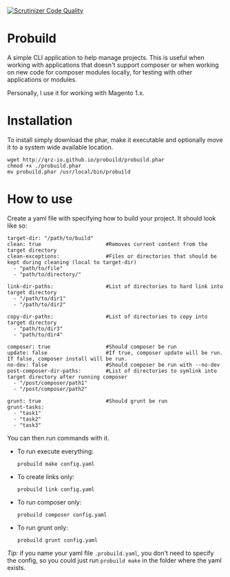 [![Scrutinizer Code Quality](https://scrutinizer-ci.com/g/qrz-io/probuild/badges/quality-score.png?b=master)](https://scrutinizer-ci.com/g/qrz-io/probuild/?branch=master)

# Probuild

A simple CLI application to help manage projects. This is useful when working with applications that doesn't support composer or when working on new code for composer modules locally, for testing with other applications or modules.

Personally, I use it for working with Magento 1.x.

# Installation
To install simply download the phar, make it executable and optionally move it to a system wide available location.
```
wget http://qrz-io.github.io/probuild/probuild.phar
chmod +x ./probuild.phar
mv probuild.phar /usr/local/bin/probuild
```

# How to use
Create a yaml file with specifying how to build your project. It should look like so:

```
target-dir: "/path/to/build"
clean: true                     #Removes current content from the target directory
clean-exceptions:               #Files or directories that should be kept during cleaning (local to target-dir)
  - "path/to/file"
  - "path/to/directory/"

link-dir-paths:                 #List of directories to hard link into target directory
  - "/path/to/dir1"
  - "/path/to/dir2"

copy-dir-paths:                 #List of directories to copy into target directory
  - "path/to/dir3"
  - "path/to/dir4"

composer: true                  #Should composer be run
update: false                   #If true, composer update will be run. If false, composer install will be run.
no-dev: false                   #Should composer be run with --no-dev
post-composer-dir-paths:        #List of directories to symlink into target directory after running composer
  - "/post/composer/path1"
  - "/post/composer/path2"

grunt: true                     #Should grunt be run
grunt-tasks:
  - "task1"
  - "task2"
  - "task3"
```

You can then run commands with it.

- To run execute everything:

    ```probuild make config.yaml```

- To create links only:

    ```probuild link config.yaml```

- To run composer only:

    ```probuild composer config.yaml```

- To run grunt only:

    ```probuild grunt config.yaml```

*Tip:* if you name your yaml file `.probuild.yaml`, you don't need to specify the config, so you could just run `probuild make` in the folder where the yaml exists.
